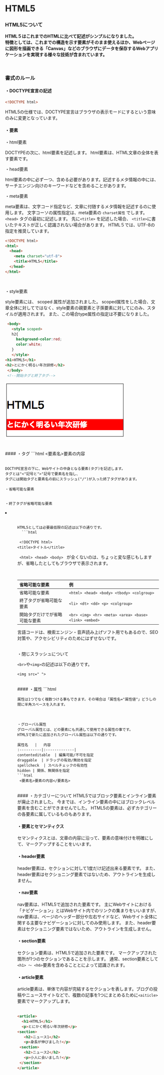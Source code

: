 # HTML5
### HTML5について
**HTML５はこれまでのHTMLに比べて記述がシンプルになりました。<br />
特徴としては、これまでの構造を示す要素がそのまま使えるほか、Webページに図形を描画できる「Canvas」などのブラウザにデータを保存するWebアプリケーションを実現する様々な技術が含まれています。**

<br />

 ### 書式のルール

####  ・DOCTYPE宣言の記述

 ```html
 <!DOCTYPE html>

```
HTML5の仕様では、DOCTYPE宣言はブラウザの表示モードにするという意味のみに変更となっています。


#### ・要素
・html要素

DOCTYPEの次に、html要素を記述します。
html要素は、HTML文章の全体を表す要素です。

・head要素

html要素の中に必ず一つ、含める必要があります。記述するメタ情報の中には、サーチエンジン向けのキーワードなどを含めることがあります。

・meta要素

meta要素は、文字コード指定など、文章に付随するメタ情報を記述するのに使用します。
文字コーソの属性指定は、meta要素の `charset属性` でします。`<head>` タグの最初に記述します。
先に`<title>` を記述した場合、 `<title>`に書いたテキストが正しく認識されない場合があります。
HTML５では、UTF-8の指定を推奨しています。
```html
<!DOCTYPE html>
<html>
  <head>
    <meta charset="utf-8">
    <title>HTML5</title>
  </head>
</html>

```
<br />

・style要素

style要素には、 scoped 属性が追加されました。
scoped属性をした場合、文章全体に対してではなく、style要素の親要素と子孫要素に対してにのみ、スタイルが適用されます。
また、この場合type属性の指定は不要になりました。



```html
 <body>
   <style scoped>
   h2{
     background-color:red;
     color:white;
   }
   </style>
<h1>HTML5</h1>
<h2>とにかく明るい年次研修</h2>
 </body>
 <!--開始タグと終了タグ-->

```

![sample_for_loop](img/sample01.png)

<br />
#### ・タグ
```html
 <要素名>要素の内容</要素名>
 <!--開始タグと終了タグ-->

```

DOCTYPE宣言の下に、Webサイトの中身となる要素(タグ)を記述します。
タグとは"<"記号と">"記号で要素名を指し、
タグには開始タグと要素名の前にスラッシュ("/")が入った終了タグがあります。

・省略可能な要素

```
<html> <head> <body> <tbody> <colgroup>

```

・終了タグが省略可能な要素

```
 <li> <dt> <dd> <p> <colgroup>

```

HTML5としては必要最低限の記述は以下の通りです。
  ```html

 <!DOCTYPE html>
<title>タイトル</title>

```
 `  <html> <head> <body>  ` が全くないのは、ちょっと変な感じもしますが、省略したとしてもブラウザで表示されます。

<br />

省略可能な要素   |   例
:----------|:-------------|
省略可能な要素   |  `<html> <head> <body> <tbody> <colgroup> `
終了タグが省略可能な要素  | `<li> <dt> <dd> <p> <colgroup>  `
開始タグだけでが省略可能な要素   | `<br> <img> <hr> <meta> <area> <base> <link> <embed>   `


言語コードは、検索エンジン・音声読み上げソフト用でもあるので、SEO対策や、アクセシビリティのためにはずせないです。

<br />
・閉じスラッシュについて

`<br>`や`<img>`の記述は以下の通りです。

```
<img src=" ">

```
<br />
#### ・属性
```html
 <html lang="ja">
<!--lang属性=言語コードを指定。jaは日本語-->

```
属性は1つでなく複数つける事もできます。その場合は「属性名="属性値"」どうしの間に半角スペースを入れます。



・グローバル属性
グローバル属性とは、どの要素にも共通して使用できる属性の事です。
HTML5で新たに追加されたグローバル属性は以下の通りです。

属性名   |   内容
:----------|:-------------|
contenteditable  | 編集可能/不可を指定
draggable  | ドラッグの有効/無効を指定
spellcheck  | スペルチェックの有効性
hidden | 関係、無関係を指定
```html
 <要素名>要素の内容</要素名>

```

<br />
#### ・カテゴリーについて
 HTML5ではブロック要素とインライン要素が廃止されました。
今までは、インライン要素の中にはブロックレベル要素を含むことができませんでした。
HTML5の要素は、必ずカテゴリーの各要素に属しているものもあります。


#### ・要素とセマンティクス
セマンティクスとは、文章の内容に沿って、要素の意味付けを明確にして、マークアップすることをいいます。

#### ・header要素
header要素は、セクションに対して1度だけ記述出来る要素です。
また、header要素はセクショニング要素ではないため、アウトラインを生成しません。

#### ・nav要素
nav要素は、HTML5で追加された要素です。
主にWebサイトにおける「ナビゲーション」とはWebサイト内でのリンクの集まりをいいますが、
nav要素は、ページのヘッダー部分や左右サイドなど、Webサイト全体に関する主要なナビゲーションに対してのみ使用します。
また、header要素はセクショニング要素ではないため、アウトラインを生成しません。

#### ・section要素
セクション要素は、HTML5で追加された要素です。
マークアップされた箇所が1つのセクションであることを示します。
通常、section要素として` <h1> 〜 <h6> `要素を含めることとによって認識されます。


  #### ・article要素
  article要素は、単体で内容が完結するセクションを表します。ブログの投稿やニュースサイトなどで、複数の記事を1つにまとめるために`<aiticle>`　要素でマークアップします。


  ```html

<article>
    <h1>HTML5</h1>
    <p>とにかく明るい年次研修</p>
  <section>
     <h2>ニュース1</h2>
     <p>身長が伸びました!</p>
   <section>
     <h2>ニュース2</h2>
     <p>小人に会いました!</p>
   </section>
 </article>

  ```
